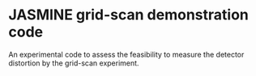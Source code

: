 # JASMINE grid-scan demonstration code
An experimental code to assess the feasibility to measure the detector distortion by the grid-scan experiment.
